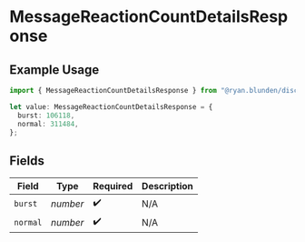 # MessageReactionCountDetailsResponse

## Example Usage

```typescript
import { MessageReactionCountDetailsResponse } from "@ryan.blunden/discord/models/components";

let value: MessageReactionCountDetailsResponse = {
  burst: 106118,
  normal: 311484,
};
```

## Fields

| Field              | Type               | Required           | Description        |
| ------------------ | ------------------ | ------------------ | ------------------ |
| `burst`            | *number*           | :heavy_check_mark: | N/A                |
| `normal`           | *number*           | :heavy_check_mark: | N/A                |